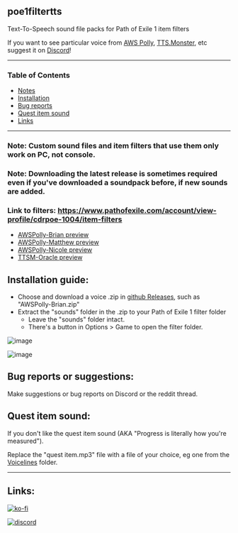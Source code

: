 ## poe1filtertts
Text-To-Speech sound file packs for Path of Exile 1 item filters

If you want to see particular voice from [AWS Polly](https://ai-service-demos.go-aws.com/polly), [TTS.Monster](https://tts.monster/), etc suggest it on [Discord](https://discord.gg/gRMjT5gVms)!

---
### Table of Contents
- [Notes](#poe1filtertts)
- [Installation](#installation-guide)
- [Bug reports](#bug-reports-or-suggestions)
- [Quest item sound](#quest-item-sound)
- [Links](#links)
---

### Note: Custom sound files and item filters that use them only work on PC, not console.

### Note: Downloading the latest release is sometimes required even if you've downloaded a soundpack before, if new sounds are added.

### Link to filters: https://www.pathofexile.com/account/view-profile/cdrpoe-1004/item-filters

* [AWSPolly-Brian preview](https://media.githubusercontent.com/media/cdrg/poe1filtertts/refs/heads/main/AWSPolly-Brian/sounds/currency/stacked%20deck.mp3)
* [AWSPolly-Matthew preview](https://media.githubusercontent.com/media/cdrg/poe1filtertts/refs/heads/main/AWSPolly-Matthew/sounds/currency/stacked%20deck.mp3)
* [AWSPolly-Nicole preview](https://media.githubusercontent.com/media/cdrg/poe1filtertts/refs/heads/main/AWSPolly-Nicole/sounds/currency/stacked%20deck.mp3)
* [TTSM-Oracle preview](https://media.githubusercontent.com/media/cdrg/poe1filtertts/refs/heads/main/TTSM-Oracle/sounds/currency/stacked%20deck.mp3)

## Installation guide:
- Choose and download a voice .zip in [github Releases](https://github.com/cdrg/poe1filtertts/releases/latest), such as "AWSPolly-Brian.zip"
- Extract the "sounds" folder in the .zip to your Path of Exile 1 filter folder
  - Leave the "sounds" folder intact.
  - There's a button in Options > Game to open the filter folder.

![image](https://github.com/user-attachments/assets/58ef8af8-64aa-463d-828d-ac18c1271c2e)

![image](https://github.com/user-attachments/assets/6058a8ac-434f-4db2-8152-4415438e6ab6)

## Bug reports or suggestions:

Make suggestions or bug reports on Discord or the reddit thread.

## Quest item sound: 

If you don't like the quest item sound (AKA "Progress is literally how you're measured").

Replace the "quest item.mp3" file with a file of your choice, eg one from the [Voicelines](https://github.com/cdrg/poe1filtertts/tree/main/voicelines) folder.

---
## Links:

[![ko-fi](https://ko-fi.com/img/githubbutton_sm.svg)](https://ko-fi.com/I2I7ROZFD)

[![discord](https://cdn.prod.website-files.com/6257adef93867e50d84d30e2/66e3d74e9607e61eeec9c91b_Logo.svg)](https://discord.gg/gRMjT5gVms)

